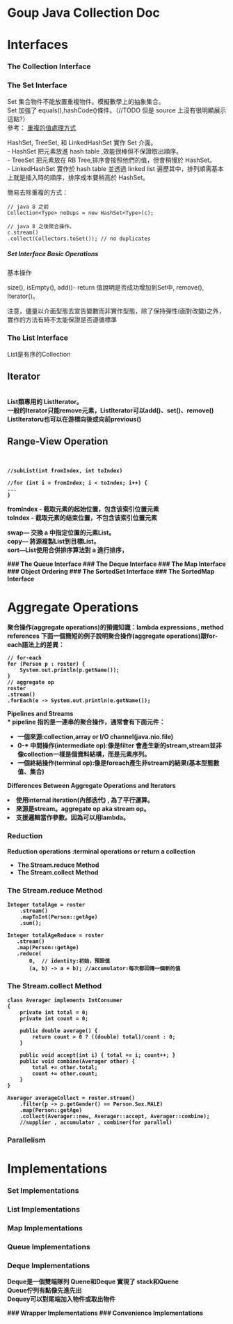 # Goup Java Collection Doc
# Interfaces
### The Collection Interface
### The Set Interface

<p>
Set 集合物件不能放置重複物件。模擬數學上的抽象集合。</br>
Set 加強了 equals(),hashCode()條件。（//TODO 但是 source 上沒有很明顯展示這點?）</br>
參考：
<a href="https://stackoverflow.com/questions/12940663/does-adding-a-duplicate-value-to-a-hashset-hashmap-replace-the-previous-value">
重複的值處理方式
</a>
</p>
<p>
HashSet, TreeSet, 和 LinkedHashSet 實作 Set 介面。</br>
- HashSet 把元素放進 hash table ,效能很棒但不保證取出順序。</br>
- TreeSet 把元素放在 RB Tree,排序會按照他們的值，但會稍慢於 HashSet。</br>
- LinkedHashSet 實作於 hash table 並透過 linked list 遍歷其中，排列順需基本上就是插入時的順序，排序成本要稍高於 HashSet。
</p>

<p>
簡易去除重複的方式：

```
// java 8 之前
Collection<Type> noDups = new HashSet<Type>(c);

// java 8 之後聚合操作。
c.stream()
.collect(Collectors.toSet()); // no duplicates
```
</p>

##### Set Interface Basic Operations
<p>基本操作</p>
size(), isEmpty(), add()- return 值說明是否成功增加到Set中, remove(), Iterator()。
<p>注意，儘量以介面型態去宣告變數而非實作型態，除了保持彈性(面對改變)之外，實作的方法有時不太能保證是否遵循標準</p>

### The List Interface
<p>
List是有序的Collection

<b><h2>Iterator</h2></br>
List類專用的 ListIterator。</br>
一般的Iterator只能remove元素，ListIterator可以add()、set()、remove()
<br>
ListIteratoru也可以在游標向後或向前previous()

<b><h2>Range-View Operation</h2></br>

<p>
    
    //subList(int fromIndex, int toIndex)

    //for (int i = fromIndex; i < toIndex; i++) {
    ...
    }
<p>
fromIndex - 截取元素的起始位置，包含该索引位置元素</br>
toIndex - 截取元素的结束位置，不包含该索引位置元素</br>

swap— 交換 a 中指定位置的元素List。</br>
copy— 將源複製List到目標List。</br>
sort—List使用合併排序算法對 a 進行排序，</br>
</P>
### The Queue Interface
### The Deque Interface
### The Map Interface
### Object Ordering
### The SortedSet Interface
### The SortedMap Interface

# Aggregate Operations
<p> 
聚合操作(aggregate operations)的預備知識：lambda expressions , method references
下面一個簡短的例子說明聚合操作(aggregate operations)跟for-each語法上的差異：
</p>

    // for-each
    for (Person p : roster) {
        System.out.println(p.getName());
    }
    // aggregate op
    roster
    .stream()
    .forEach(e -> System.out.println(e.getName());
<p>
Pipelines and Streams<br/>
* pipeline 指的是一連串的聚合操作，通常會有下面元件：</p>
 
 - 一個來源:collection,array or I/O channel(java.nio.file)
 - 0-* 中間操作(intermediate op):像是filter 會產生新的stream,stream並非像collection一樣是個資料結構，而是元素序列。
 - 一個終結操作(terminal op):像是foreach產生非stream的結果(基本型態數值、集合)


<p>
Differences Between Aggregate Operations and Iterators<br/>
<li> 使用internal iteration(內部迭代) , 為了平行運算。
<li> 來源是stream。aggregate op aka stream op。
<li> 支援邏輯當作參數。因為可以用lambda。

</p>

### Reduction

Reduction operations :terminal operations or return a collection

- The Stream.reduce Method
- The Stream.collect Method

### The Stream.reduce Method
```
Integer totalAge = roster
    .stream()
    .mapToInt(Person::getAge)
    .sum();

Integer totalAgeReduce = roster
   .stream()
   .map(Person::getAge)
   .reduce(
       0,  // identity:初始，預設值
       (a, b) -> a + b); //accumulator:每次都回傳一個新的值
```


### The Stream.collect Method

```
class Averager implements IntConsumer
{
    private int total = 0;
    private int count = 0;
        
    public double average() {
        return count > 0 ? ((double) total)/count : 0;
    }
        
    public void accept(int i) { total += i; count++; }
    public void combine(Averager other) {
        total += other.total;
        count += other.count;
    }
}

Averager averageCollect = roster.stream()
    .filter(p -> p.getGender() == Person.Sex.MALE)
    .map(Person::getAge)
    .collect(Averager::new, Averager::accept, Averager::combine);
    //supplier , accumulator , combiner(for parallel)
```


### Parallelism
  
# Implementations
### Set Implementations
### List Implementations
### Map Implementations
### Queue Implementations
### Deque Implementations

<P>Deque是一個雙端隊列 Quene和Deque 實現了 stack和Quene<br/>
Queue佇列有點像先進先出<br/>
Dequey可以對尾端加入物件或取出物件<br/>
</P>
### Wrapper Implementations
### Convenience Implementations